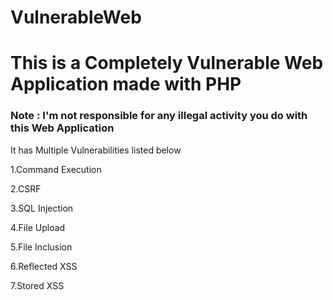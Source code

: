 # VulnerableWeb
# This is a Completely Vulnerable Web Application made with PHP

### Note : I'm not responsible for any illegal activity you do with this Web Application

It has Multiple Vulnerabilities listed below

1.Command Execution

2.CSRF

3.SQL Injection

4.File Upload

5.File Inclusion

6.Reflected XSS

7.Stored XSS
